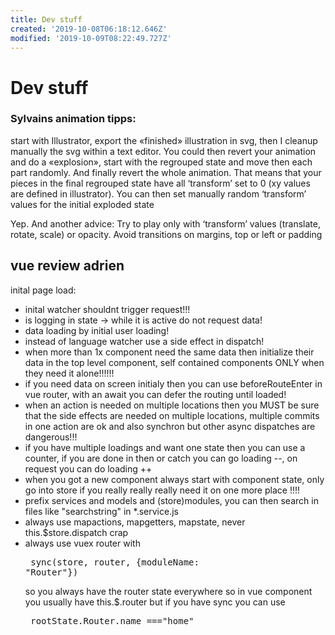 ```yaml
---
title: Dev stuff
created: '2019-10-08T06:18:12.646Z'
modified: '2019-10-09T08:22:49.727Z'
---
```


# Dev stuff

### Sylvains animation tipps:

start with Illustrator, export the «finished» illustration in svg, then I cleanup manually the svg within a text editor. You could then revert your animation and do a «explosion», start with the regrouped state and move then each part randomly. And finally revert the whole animation.
That means that your pieces in the final regrouped state have all ‘transform’ set to 0 (xy values are defined in illustrator). You can then set manually random ‘transform’ values for the initial exploded state

Yep. And another advice: Try to play only with ‘transform’ values (translate, rotate, scale) or opacity. Avoid transitions on margins, top or left or padding

## vue review adrien

inital page load: 
- inital watcher shouldnt trigger request!!!
- is logging in state -> while it is active do not request data!
- data loading by initial user loading!
- instead of language watcher use a side effect in dispatch!
- when more than 1x component need the same data then initialize their data in the top level component, self contained components ONLY when they need it alone!!!!!!
- if you need data on screen initialy then you can use beforeRouteEnter in vue router, with an await you can defer the routing until loaded!
- when an action is needed on multiple locations then you MUST be sure that the side effects are needed on multiple locations, multiple commits in one action are ok and also synchron but other async dispatches are dangerous!!!
- if you have multiple loadings and want one state then you can use a counter, if you are done in then or catch you can go loading --, on request you can do loading ++ 
- when you got a new component always start with component state, only go into store if you really really really need it on one more place !!!!
- prefix services and models and (store)modules, you can then search in files like "searchstring" in *.service.js
- always use mapactions, mapgetters, mapstate, never this.$store.dispatch crap
- always use vuex router with <pre> sync(store, router, {moduleName: "Router"}) </pre> so you always have the router state everywhere so in vue component you usually have this.$.router but if you have sync you can use <pre> rootState.Router.name ==="home" </pre>
